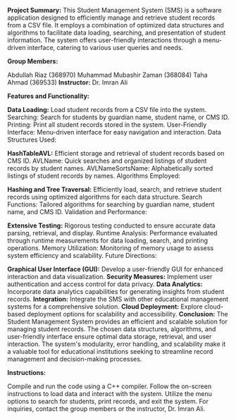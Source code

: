 **Project Summary:**
This Student Management System (SMS) is a software application designed to efficiently manage and retrieve student records from a CSV file. It employs a combination of optimized data structures and algorithms to facilitate data loading, searching, and presentation of student information. The system offers user-friendly interactions through a menu-driven interface, catering to various user queries and needs.

**Group Members:**

Abdullah Riaz (368970)
Muhammad Mubashir Zaman (368084)
Taha Ahmad (369533)
**Instructor:**
Dr. Imran Ali

**Features and Functionality:**

**Data Loading:** Load student records from a CSV file into the system.
Searching: Search for students by guardian name, student name, or CMS ID.
Printing: Print all student records stored in the system.
User-Friendly Interface: Menu-driven interface for easy navigation and interaction.
Data Structures Used:

**HashTableAVL:** Efficient storage and retrieval of student records based on CMS ID.
AVLName: Quick searches and organized listings of student records by student names.
AVLNameSortsName: Alphabetically sorted listings of student records by names.
Algorithms Employed:

**Hashing and Tree Traversal:** Efficiently load, search, and retrieve student records using optimized algorithms for each data structure.
Search Functions: Tailored algorithms for searching by guardian name, student name, and CMS ID.
Validation and Performance:

**Extensive Testing:** Rigorous testing conducted to ensure accurate data parsing, retrieval, and display.
Runtime Analysis: Performance evaluated through runtime measurements for data loading, search, and printing operations.
Memory Utilization: Monitoring of memory usage to assess system efficiency and scalability.
Future Directions:

**Graphical User Interface (GUI):** Develop a user-friendly GUI for enhanced interaction and data visualization.
**Security Measures:** Implement user authentication and access control for data privacy.
**Data Analytics:** Incorporate data analytics capabilities for generating insights from student records.
**Integration:** Integrate the SMS with other educational management systems for a comprehensive solution.
**Cloud Deployment:** Explore cloud-based deployment options for scalability and accessibility.
**Conclusion:**
The Student Management System provides an efficient and scalable solution for managing student records. The chosen data structures, algorithms, and user-friendly interface ensure optimal data storage, retrieval, and user interaction. The system's modularity, error handling, and scalability make it a valuable tool for educational institutions seeking to streamline record management and decision-making processes.

**Instructions:**

Compile and run the code using a C++ compiler.
Follow the on-screen instructions to load data and interact with the system.
Utilize the menu options to search for students, print records, and exit the system.
For inquiries, contact the group members or the instructor, Dr. Imran Ali.
